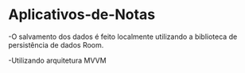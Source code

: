 # Aplicativos-de-Notas

-O salvamento dos dados é feito localmente utilizando a biblioteca de persistência de dados
Room.

-Utilizando arquitetura MVVM
